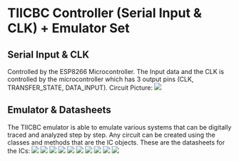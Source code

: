 # TIICBC Controller (Serial Input & CLK) + Emulator Set
## Serial Input & CLK
Controlled by the ESP8266 Microcontroller. The Input data and the CLK is controlled by the microcontroller which has 3 output pins (CLK, TRANSFER_STATE, DATA_INPUT). Circuit Picture:
![](https://github.com/ortanaV2/TIICBC_Controller/blob/main/IMG_20240619_224204790~2.jpg?raw=true)
## Emulator & Datasheets
The TIICBC emulator is able to emulate various systems that can be digitally traced and analyzed step by step. Any circuit can be created using the classes and methods that are the IC objects. These are the datasheets for the ICs:
![](https://github.com/ortanaV2/TIICBC-Controller-Emulator/blob/main/Emulator%20Datasheets/CD4011BE.png?raw=true)
![](https://github.com/ortanaV2/TIICBC-Controller-Emulator/blob/main/Emulator%20Datasheets/CD40106BE.png?raw=true)
![](https://github.com/ortanaV2/TIICBC-Controller-Emulator/blob/main/Emulator%20Datasheets/CD4011BE.png?raw=true)
![](https://github.com/ortanaV2/TIICBC-Controller-Emulator/blob/main/Emulator%20Datasheets/CD4030BE.png?raw=true)
![](https://github.com/ortanaV2/TIICBC-Controller-Emulator/blob/main/Emulator%20Datasheets/CD4071BE.png?raw=true)
![](https://github.com/ortanaV2/TIICBC-Controller-Emulator/blob/main/Emulator%20Datasheets/CD4077BE.png?raw=true)
![](https://github.com/ortanaV2/TIICBC-Controller-Emulator/blob/main/Emulator%20Datasheets/CD4081BE.png?raw=true)
![](https://github.com/ortanaV2/TIICBC-Controller-Emulator/blob/main/Emulator%20Datasheets/CD74HCT151E.png?raw=true)
![](https://github.com/ortanaV2/TIICBC-Controller-Emulator/blob/main/Emulator%20Datasheets/CD74HCT238E.png?raw=true)
![](https://github.com/ortanaV2/TIICBC-Controller-Emulator/blob/main/Emulator%20Datasheets/SN74LS165AN.png?raw=true)
